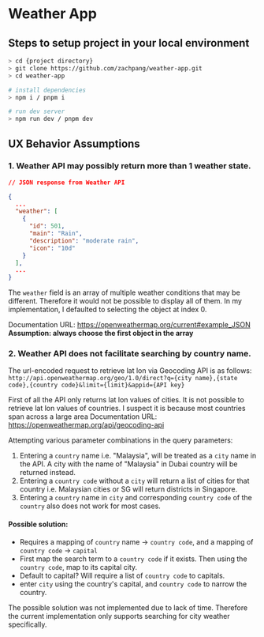 # Weather App

## Steps to setup project in your local environment

```bash
> cd {project directory}
> git clone https://github.com/zachpang/weather-app.git
> cd weather-app

# install dependencies
> npm i / pnpm i

# run dev server
> npm run dev / pnpm dev
```

## UX Behavior Assumptions

### 1. Weather API may possibly return more than 1 weather state.

```json
// JSON response from Weather API

{
  ...
  "weather": [
    {
      "id": 501,
      "main": "Rain",
      "description": "moderate rain",
      "icon": "10d"
    }
  ],
  ...
}
```

The `weather` field is an array of multiple weather conditions that may be different. Therefore it would not be possible to display all of them. In my implementation, I defaulted to selecting the object at index 0.

Documentation URL: https://openweathermap.org/current#example_JSON
**Assumption: always choose the first object in the array**

### 2. Weather API does not facilitate searching by country name.

The url-encoded request to retrieve lat lon via Geocoding API is as follows:
`http://api.openweathermap.org/geo/1.0/direct?q={city name},{state code},{country code}&limit={limit}&appid={API key}`

First of all the API only returns lat lon values of cities. It is not possible to retrieve lat lon values of countries.
I suspect it is because most countries span across a large area
Documentation URL: https://openweathermap.org/api/geocoding-api

Attempting various parameter combinations in the query parameters:

1. Entering a `country` name i.e. "Malaysia", will be treated as a `city` name in the API. A city with the name of "Malaysia" in Dubai country will be returned instead.
2. Entering a `country code` without a `city` will return a list of cities for that country i.e. Malaysian cities or SG will return districts in Singapore.
3. Entering a `country` name in `city` and corresponding `country code` of the `country` also does not work for most cases.

#### Possible solution:

- Requires a mapping of `country` name -> `country code`, and a mapping of `country code` -> `capital`
- First map the search term to a `country code` if it exists. Then using the `country code`, map to its capital city.
- Default to capital? Will require a list of `country code` to capitals.
- enter `city` using the country's capital, and `country code` to narrow the country.

The possible solution was not implemented due to lack of time.
Therefore the current implementation only supports searching for city weather specifically.
